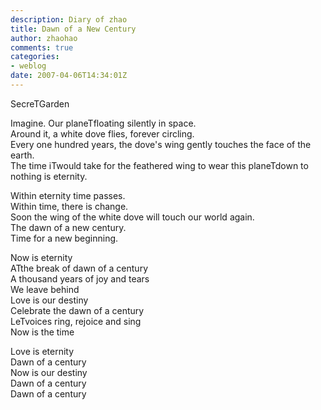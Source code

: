 ```yaml
---
description: Diary of zhao
title: Dawn of a New Century
author: zhaohao
comments: true
categories:
- weblog
date: 2007-04-06T14:34:01Z
---
```


   
SecreTGarden   
   
Imagine. Our planeTfloating silently in space.    
Around it, a white dove flies, forever circling.    
Every one hundred years, the dove's wing gently touches the face of the earth.    
The time iTwould take for the feathered wing to wear this planeTdown to nothing is eternity.   
   
Within eternity time passes.    
Within time, there is change.    
Soon the wing of the white dove will touch our world again.    
The dawn of a new century.    
Time for a new beginning.   
   
Now is eternity   
ATthe break of dawn of a century   
A thousand years of joy and tears   
We leave behind   
Love is our destiny   
Celebrate the dawn of a century   
LeTvoices ring, rejoice and sing   
Now is the time   
   
Love is eternity    
Dawn of a century   
Now is our destiny   
Dawn of a century   
Dawn of a century   
